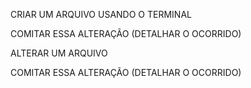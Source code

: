 CRIAR UM ARQUIVO USANDO O TERMINAL

COMITAR ESSA ALTERAÇÃO (DETALHAR O OCORRIDO)

ALTERAR UM ARQUIVO

COMITAR ESSA ALTERAÇÃO (DETALHAR O OCORRIDO)